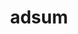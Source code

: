---
title: adsum
meaning: to be present
ch: [7r]
pos: verb
inf: adesse
conjugation: irregular
laudio: ../assets/audio/adsum-laudio.mp3
---